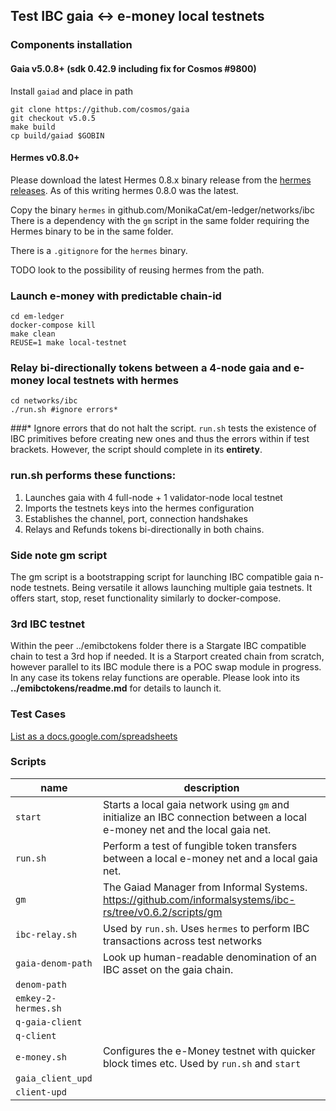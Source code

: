 ## Test IBC gaia <-> e-money local testnets

### Components installation

#### Gaia v5.0.8+ (sdk 0.42.9 including fix for Cosmos #9800)

Install `gaiad` and place in path

``` shell
git clone https://github.com/cosmos/gaia
git checkout v5.0.5
make build
cp build/gaiad $GOBIN
```

#### Hermes v0.8.0+
Please download the latest Hermes 0.8.x binary release from the [hermes releases](https://github.com/informalsystems/ibc-rs/releases). As of this writing hermes 0.8.0 was the latest.

Copy the binary `hermes` in github.com/MonikaCat/em-ledger/networks/ibc
There is a dependency with the `gm` script in the same folder requiring the Hermes binary to be in the same folder.

There is a `.gitignore` for the `hermes` binary.

TODO look to the possibility of reusing hermes from the path.

### Launch e-money with predictable chain-id

``` shell
cd em-ledger
docker-compose kill
make clean
REUSE=1 make local-testnet
```

### Relay bi-directionally tokens between a 4-node gaia and e-money local testnets with hermes

```shell
cd networks/ibc
./run.sh #ignore errors*
```
###*
Ignore errors that do not halt the script. `run.sh` tests the existence of IBC primitives before creating new ones and thus the errors within if test brackets. However, the script should complete in its **entirety**.

### run.sh performs these functions:
1. Launches gaia with 4 full-node + 1 validator-node local testnet
2. Imports the testnets keys into the hermes configuration
3. Establishes the channel, port, connection handshakes
4. Relays and Refunds tokens bi-directionally in both chains.

### Side note gm script

The gm script is a bootstrapping script for launching IBC compatible gaia n-node testnets.
Being versatile it allows launching multiple gaia testnets.
It offers start, stop, reset functionality similarly to docker-compose.

### 3rd IBC testnet
Within the peer ../emibctokens folder there is a Stargate IBC compatible chain to test a 3rd hop if needed. It is a Starport created chain from scratch, however parallel to its IBC module there is a POC swap module in progress. In any case its tokens relay functions are operable. Please look into its **../emibctokens/readme.md** for details to launch it.

### Test Cases
[List as a docs.google.com/spreadsheets](https://docs.google.com/spreadsheets/d/16u6TO6a-XddMoYzI1RwEyWndKAV00lbV97_A-dHrWfQ/edit?usp=sharing)

### Scripts

| name | description  |
|---|---|
| `start`  | Starts a local gaia network using `gm` and initialize an IBC connection between a local e-money net and the local gaia net. |
| `run.sh`  | Perform a test of fungible token transfers between a local e-money net and a local gaia net. |
| `gm`  |  The Gaiad Manager from Informal Systems. https://github.com/informalsystems/ibc-rs/tree/v0.6.2/scripts/gm |
| `ibc-relay.sh`  | Used by `run.sh`. Uses `hermes` to perform IBC transactions across test networks  |
| `gaia-denom-path`  | Look up human-readable denomination of an IBC asset on the gaia chain. |
| `denom-path`  |   |
| `emkey-2-hermes.sh`  |   |
| `q-gaia-client`  |   |
| `q-client`  |   |
| `e-money.sh`  | Configures the e-Money testnet with quicker block times etc. Used by `run.sh` and `start` |
| `gaia_client_upd`  |   |
| `client-upd`  |   |